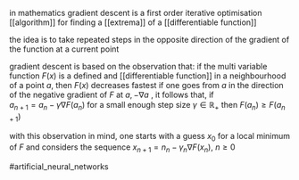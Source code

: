 in mathematics gradient descent is a first order iterative optimisation [[algorithm]] for finding a [[extrema]] of a [[differentiable function]]
 
the idea is to take repeated steps in the opposite direction of the gradient of the function at a current point

gradient descent is based on the observation that:
if the multi variable function $F(x)$ is a defined and [[differentiable function]] in a neighbourhood of a point $a$, then $F(x)$ decreases fastest if one goes from $a$ in the direction of the negative gradient of $F$ at $a, -\nabla a$ , it follows that, if  
$a_{n+1} = a_n - \gamma \nabla F (a_n)$ 
for a small enough step size $\gamma \in \mathbb{R}_+$ then $F(a_n)\geq F(a_{n+1})$

with this observation in mind, one starts with a guess $x_0$ for a local minimum of $F$  and considers the sequence $x_{n+1} = n_n - \gamma_n \nabla F(x_n), \ n\geq 0$


#artificial_neural_networks 